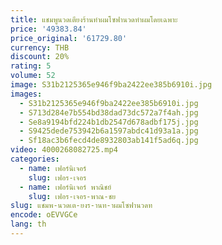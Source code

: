 ```yaml
---
title: แชมพูนวดเตียงร้านทําผมโซฟานวดทําผมโดยเฉพาะ
price: '49383.84'
price_original: '61729.80'
currency: THB
discount: 20%
rating: 5
volume: 52
image: S31b2125365e946f9ba2422ee385b6910i.jpg
images:
  - S31b2125365e946f9ba2422ee385b6910i.jpg
  - S713d284e7b554bd38dad73dc572a7f4ah.jpg
  - Se8a9194bfd224b1db2547d678adbf175j.jpg
  - S9425dede753942b6a1597abdc41d93a1a.jpg
  - Sf18ac3b6fecd4de8932803ab141f5ad6q.jpg
video: 4000268082725.mp4
categories:
  - name: เฟอร์นิเจอร์
    slug: เฟอร-เจอร
  - name: เฟอร์นิเจอร์ พาณิชย์
    slug: เฟอร-เจอร-พาณ-ชย
slug: แชมพ-นวดเต-ยงร-านท-าผมโซฟานวดท
encode: oEVVGCe
lang: th
---
```

  